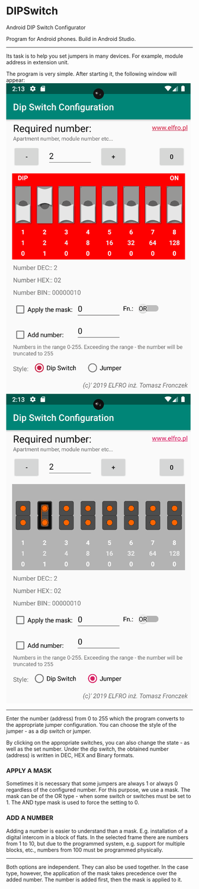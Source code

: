 # DIPSwitch
Android DIP Switch Configurator

Program for Android phones. Build in Android Studio.
<hr>
Its task is to help you set jumpers in many devices. For example, module address in extension unit. 

The program is very simple. After starting it, the following window will appear:
<br>
<img src="img/img1.png"> <img src="img/img2.png"><br>
<hr>
Enter the number (address) from 0 to 255 which the program converts to the appropriate jumper configuration. You can choose the style of the jumper - as a dip switch or jumper.

By clicking on the appropriate switches, you can also change the state - as well as the set number. Under the dip switch, the obtained number (address) is written in DEC, HEX and Binary formats.
<br>
<h3>APPLY A MASK</h3>
Sometimes it is necessary that some jumpers are always 1 or always 0 regardless of the configured number. For this purpose, we use a mask.
The mask can be of the OR type - when some switch or switches must be set to 1. The AND type mask is used to force the setting to 0.

<br>
<h3>ADD A NUMBER</h3>
Adding a number is easier to understand than a mask. E.g. installation of a digital intercom in a block of flats. In the selected frame there are numbers from 1 to 10, but due to the programmed system, e.g. support for multiple blocks, etc., numbers from 100 must be programmed physically.
<hr>
Both options are independent. They can also be used together. In the case type, however, the application of the mask takes precedence over the added number. The number is added first, then the mask is applied to it.
